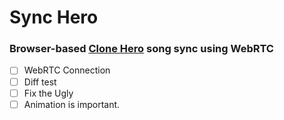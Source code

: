 # Sync Hero

### Browser-based [Clone Hero](https://clonehero.net/) song sync using WebRTC

- [ ] WebRTC Connection
- [ ] Diff test
- [ ] Fix the Ugly
- [ ] Animation is important.